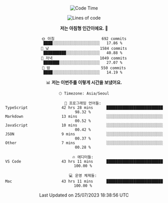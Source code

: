 <div align="center">

<br />

 <!--START_SECTION:waka-->
![Code Time](http://img.shields.io/badge/Code%20Time-1%2C097%20hrs%2022%20mins-blue)

![Lines of code](https://img.shields.io/badge/%EC%A0%80%EB%8A%94%20%EC%97%AC%ED%83%9C%EA%B9%8C%EC%A7%80%20-3.3%20million%20%EC%A4%84%EC%9D%98%20%EC%BD%94%EB%93%9C%EB%A5%BC%20%EC%9E%91%EC%84%B1%ED%96%88%EC%96%B4%EC%9A%94.-blue)

**저는 아침형 인간이에요. 🐤** 

```text
🌞 아침                     692 commits         ████░░░░░░░░░░░░░░░░░░░░░   17.86 % 
🌆 낮　                     1584 commits        ██████████░░░░░░░░░░░░░░░   40.88 % 
🌃 저녁                     1049 commits        ███████░░░░░░░░░░░░░░░░░░   27.07 % 
🌙 밤　                     550 commits         ████░░░░░░░░░░░░░░░░░░░░░   14.19 % 
```


📊 **저는 이번주를 이렇게 시간을 보냈어요.** 

```text
🕑︎ Timezone: Asia/Seoul

💬 프로그래밍 언어들: 
TypeScript               42 hrs 28 mins      █████████████████████████   98.32 % 
Markdown                 13 mins             ░░░░░░░░░░░░░░░░░░░░░░░░░   00.52 % 
JavaScript               10 mins             ░░░░░░░░░░░░░░░░░░░░░░░░░   00.42 % 
JSON                     9 mins              ░░░░░░░░░░░░░░░░░░░░░░░░░   00.37 % 
Other                    7 mins              ░░░░░░░░░░░░░░░░░░░░░░░░░   00.28 % 

🔥 에디터들: 
VS Code                  43 hrs 11 mins      █████████████████████████   100.00 % 

💻 운영 체제들: 
Mac                      43 hrs 11 mins      █████████████████████████   100.00 % 
```


 Last Updated on 25/07/2023 18:38:56 UTC
<!--END_SECTION:waka-->

</div>
